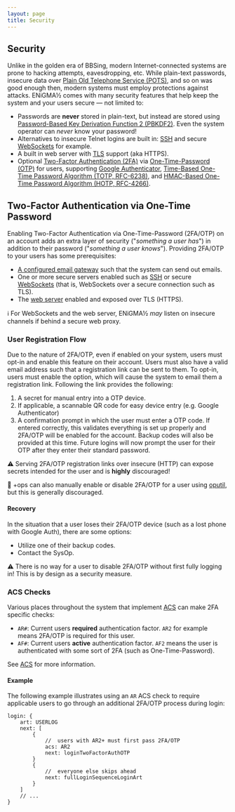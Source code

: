 ```yaml
---
layout: page
title: Security
---
```

## Security
Unlike in the golden era of BBSing, modern Internet-connected systems are prone to hacking attempts, eavesdropping, etc. While plain-text passwords, insecure data over [Plain Old Telephone Service (POTS)](https://en.wikipedia.org/wiki/Plain_old_telephone_service), and so on was good enough then, modern systems must employ protections against attacks. ENiGMA½ comes with many security features that help keep the system and your users secure — not limited to:
* Passwords are **never** stored in plain-text, but instead are stored using [Password-Based Key Derivation Function 2 (PBKDF2)](https://en.wikipedia.org/wiki/PBKDF2). Even the system operator can _never_ know your password!
* Alternatives to insecure Telnet logins are built in: [SSH](https://en.wikipedia.org/wiki/Secure_Shell) and secure [WebSockets](https://en.wikipedia.org/wiki/WebSocket) for example.
* A built in web server with [TLS](https://en.wikipedia.org/wiki/Transport_Layer_Security) support (aka HTTPS).
* Optional [Two-Factor Authentication (2FA)](https://en.wikipedia.org/wiki/Multi-factor_authentication) via [One-Time-Password (OTP)](https://en.wikipedia.org/wiki/One-time_password) for users, supporting [Google Authenticator](http://google-authenticator.com/), [Time-Based One-Time Password Algorithm (TOTP, RFC-6238)](https://tools.ietf.org/html/rfc6238), and [HMAC-Based One-Time Password Algorithm (HOTP, RFC-4266)](https://tools.ietf.org/html/rfc4226).

## Two-Factor Authentication via One-Time Password
Enabling Two-Factor Authentication via One-Time-Password (2FA/OTP) on an account adds an extra layer of security ("_something a user has_") in addition to their password ("_something a user knows_"). Providing 2FA/OTP to your users has some prerequisites:
* [A configured email gateway](/docs/configuration/email.md) such that the system can send out emails.
* One or more secure servers enabled such as [SSH](/docs/servers/ssh.md) or secure [WebSockets](/docs/servers/websocket.md) (that is, WebSockets over a secure connection such as TLS).
* The [web server](/docs/servers/web-server.md) enabled and exposed over TLS (HTTPS).

:information_source: For WebSockets and the web server, ENiGMA½ _may_ listen on insecure channels if behind a secure web proxy.

### User Registration Flow
Due to the nature of 2FA/OTP, even if enabled on your system, users must opt-in and enable this feature on their account. Users must also have a valid email address such that a registration link can be sent to them. To opt-in, users must enable the option, which will cause the system to email them a registration link. Following the link provides the following:

1. A secret for manual entry into a OTP device.
2. If applicable, a scannable QR code for easy device entry (e.g. Google Authenticator)
3. A confirmation prompt in which the user must enter a OTP code. If entered correctly, this validates everything is set up properly and 2FA/OTP will be enabled for the account. Backup codes will also be provided at this time. Future logins will now prompt the user for their OTP after they enter their standard password.

:warning: Serving 2FA/OTP registration links over insecure (HTTP) can expose secrets intended for the user and is **highly** discouraged!

:memo: +ops can also manually enable or disable 2FA/OTP for a user using [oputil](/docs/admin/oputil.md), but this is generally discouraged.

#### Recovery
In the situation that a user loses their 2FA/OTP device (such as a lost phone with Google Auth), there are some options:
* Utilize one of their backup codes.
* Contact the SysOp.

:warning: There is no way for a user to disable 2FA/OTP without first fully logging in! This is by design as a security measure.

### ACS Checks
Various places throughout the system that implement [ACS](/docs/configuration/acs.md) can make 2FA specific checks:
* `AR#`: Current users **required** authentication factor. `AR2` for example means 2FA/OTP is required for this user.
* `AF#`: Current users **active** authentication factor. `AF2` means the user is authenticated with some sort of 2FA (such as One-Time-Password).

See [ACS](/docs/configuration/acs.md) for more information.

#### Example
The following example illustrates using an `AR` ACS check to require applicable users to go through an additional 2FA/OTP process during login:

```hjson
login: {
    art: USERLOG
    next: [
        {
            //  users with AR2+ must first pass 2FA/OTP
            acs: AR2
            next: loginTwoFactorAuthOTP
        }
        {
            //  everyone else skips ahead
            next: fullLoginSequenceLoginArt
        }
    ]
    // ...
}
```